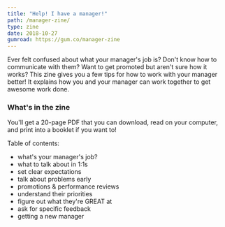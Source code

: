 ```yaml
---
title: "Help! I have a manager!"
path: /manager-zine/
type: zine
date: 2018-10-27
gumroad: https://gum.co/manager-zine
---
```


Ever felt confused about what your manager's job is? Don't know how to communicate with them? Want
to get promoted but aren't sure how it works? This zine gives you a few tips for how to work
with your manager better! It explains how you and your manager can work together to get
awesome work done.

### What's in the zine

You'll get a 20-page PDF that you can download, read on your computer, and print into a booklet if you want to!

Table of contents:

* what's your manager's job?
* what to talk about in 1:1s
* set clear expectations
* talk about problems early
* promotions & performance reviews
* understand their priorities
* figure out what they're GREAT at
* ask for specific feedback
* getting a new manager

